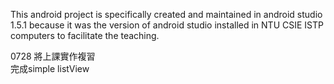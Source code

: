 This android project is specifically created and maintained in android studio 1.5.1 because it was the version of android studio installed in NTU CSIE ISTP computers to facilitate the teaching.

0728 將上課實作複習  
完成simple listView
